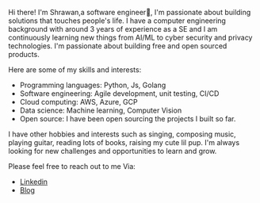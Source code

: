 Hi there! I'm Shrawan,a software engineer👋,
I'm passionate about building solutions that touches people's life.
I have a computer engineering background with around 3 years of experience as a SE and I am continuously learning new things from AI/ML to cyber security and privacy technologies. I'm passionate about building free and open sourced products. 

Here are some of my skills and interests:

- Programming languages: Python, Js, Golang
- Software engineering: Agile development, unit testing, CI/CD
- Cloud computing: AWS, Azure, GCP
- Data science: Machine learning, Computer Vision
- Open source: I have been open sourcing the projects I built so far.

I have other hobbies and interests such as singing, composing music, playing guitar, reading lots of books, raising my cute lil pup.
I'm always looking for new challenges and opportunities to learn and grow. 

Please feel free to reach out to me Via:
- [Linkedin](https://linkedin.com/in/shrawan-baral)
- [Blog](https://shrawanbaral.com.np)

